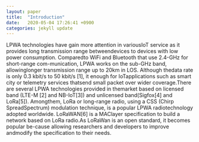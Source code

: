 ```yaml
---
layout: paper
title:  "Introduction"
date:   2020-05-04 17:26:41 +0900
categories: jekyll update
---
```

LPWA technologies have gain more attention in variousIoT service as it provides long transmission range betweendevices to devices with low power consumption. Comparedto WiFi and Bluetooth that use 2.4-GHz for short-range com-munication,  LPWA  works  on  the  sub-GHz  band,  allowinglonger transmission range up to 20km in LOS. Although thedata rate is only 0.3 kbit/s to 50 kbit/s [1], it enough for IoTapplications  such  as  smart  city  or  telemetry  services  thatsend small packet over wider coverage.There  are  several  LPWA  technologies  provided  in  themarket  based  on  licensed  band  (LTE-M  [2]  and  NB-IoT[3])  and  unlicensed  band(Sigfox[4]  and  LoRa[5]).  Amongthem, LoRa or long-range radio, using a CSS (Chirp SpreadSpectrum) modulation technique, is a popular LPWA radiotechnology  adopted  worldwide.  LoRaWAN[6]  is  a  MAClayer specification to build a network based on LoRa radio.As  LoRaWan  is  an  open  standard,  it  becomes  popular  be-cause allowing researchers and developers to improve andmodify the specification to their needs.